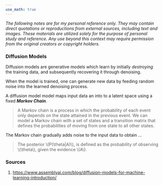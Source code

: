```yaml
---
use_math: true
---
```


*The following notes are for my personal reference only. They may contain direct quotations or reproductions from external sources, including text and images. These materials are utilized solely for the purpose of personal study and reference. Any use beyond this context may require permission from the original creators or copyright holders.*

### Diffusion Models

Diffusion models are generative models which learn by initially *destroying* the training data, and subsequently recovering it through denoising.

When the model is trained, one can generate new data by feeding random noise into the learned denoising process.

A diffusion model model maps input data an into to a latent space using a fixed ***Markov Chain***.

> A Markov chain is a process in which the probability of each event only depends on the state attained in the previous event. We can model a Markov chain with a set of states and a transition matrix that defines the probabilities of moving from one state to all other states.

The Markov chain gradually adds noise to the input data to obtain ...

> The posterior \\(P(\theta\|A)\\), is defined as the probability of observing \\(\theta\\), given the evidence \\(A\\).

### Sources

1. <https://www.assemblyai.com/blog/diffusion-models-for-machine-learning-introduction/>
